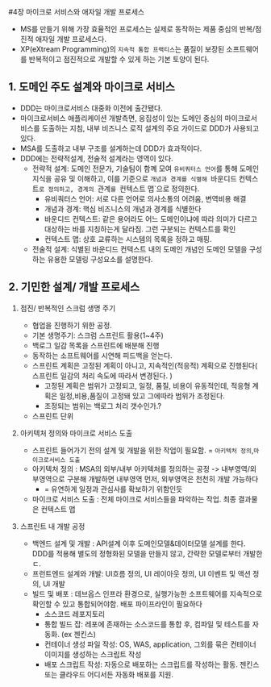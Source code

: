 #4장 마이크로 서비스와 애자일 개발 프로세스

- MS를 만들기 위해 가장 효율적인 프로세스는 실제로 동작하는 제품 중심의 반복/점진적 애자일 개발 프로세스다.
- XP(eXtream Programming)의 `지속적 통합 프랙티스`는 품질이 보장된 소프트웨어를 반복적이고 점진적으로 개발할 수 있게 하는 기본 토양이 된다.


## 1. 도메인 주도 설계와 마이크로 서비스
- DDD는 마이크로서비스 대중화 이전에 출간됐다.
- 마이크로서비스 애플리케이션 개발측면, 응집성이 있는 도메인 중심의 마이크로서비스를 도출하는 지침, 내부 비즈니스 로직 설계의 주요 가이드로 DDD가 사용되고 있다.
- MSA를 도출하고 내부 구조를 설계하는데 DDD가 효과적이다.
- DDD에는 전략적설계, 전술적 설계라는 영역이 있다.
    - 전략적 설계: 도메인 전문가, 기술팀이 함꼐 모여 `유비쿼터스 언어`를 통해 도메인 지식을 공유 및 이해하고, 이를 기준으로
      `개념과 경계를 식별해 `바운디드 컨텍스트`로 정의하고, 경계의 `관계`를 `컨텍스트 맵`으로 정의한다.
        - 유비쿼터스 언어: 서로 다른 언어로 의사소통의 어려움, 변역비용 해결
        - 개념과 경계: 핵심 비즈니스의 개념과 경계를 식별한다
        - 바운디드 컨텍스트: 같은 용어라도 어느 도메인이냐에 따라 의미가 다르고 대상하는 바를 지칭하는게 달라짐. 그런 구분되는 컨텍스트를 확인
        - 컨텍스트 맵: 상호 교류하는 시스템의 목록을 정하고 매핑.
    - 전술적 설계: 식별된 바운디드 컨텍스트 내의 도메인 개념인 도메인 모델을 구성하는 유용한 모델링 구성요소를 설명한다.
    

## 2. 기민한 설계/ 개발 프로세스

1. 점진/ 반복적인 스크럼 생명 주기
    - 협업을 진행하기 위한 공정.
    - 기본 생명주기: 스크럼 스프린트 활용(1~4주)
    - 백로그 일감 목록을 스프린트에 배분해 진행
    - 동작하는 소프트웨어를 시연해 피드백을 얻는다.
    - 스프린트 계획은 고정된 계획이 아니고, 지속적인(적응적) 계획으로 진행된다( 스프린트 일감의 처리 속도에 따라서 변경된다. )
        - 고정된 계획은 범위가 고정되고, 일정, 품질, 비용이 유동적인데, 적응형 계획은 일정,비용,품질이 고정돼 있고 그에따라 범위가 조정된다.
        - 조정되는 범위는 백로그 처리 갯수인가.?
    - 스프린트 단위 
2. 아키텍처 정의와 마이크로 서비스 도출
    - 스프린트 들어가기 전의 설계 및 개발을 위한 작업이 필요함. = `아키텍처 정의`,`마이크로서비스 도출`
    - 아키텍처 정의 : MSA의 외부/내부 아키텍처를 정의하는 공정 -> 내부영역/외부영역으로 구분해 개발하면 내부영역 먼저, 외부영역은 천천히 개발 가능하다
        - = 유연하게 일정과 관심사를 확보하기 위함인듯
    - 마이크로 서비스 도출 : 전체 마이크로 서비스들을 파악하는 작업. 최종 결과물은 컨텍스트 맵
    
3. 스프린트 내 개발 공정
    - 백엔드 설계 및 개발 : API설계 이후 도메인모델&데이터모델 설계를 한다. DDD를 적용해 별도의 정형화된 모델을 만들지 않고, 간략한 모델로부터 개발한ㄷ.
    - 프런트엔드 설계와 개발: UI흐름 정의, UI 레이아웃 정의, UI 이벤트 및 액션 정의, UI 개발
    - 빌드 및 배포 : 데브옵스 인프라 환경으로, 실행가능한 소프트웨어를 지속적으로 확인할 수 있고 통합되어야함. 배포 파이프라인이 필요하다
        - 소스코드 레포지토리 
        - 통합 빌드 잡: 레포에 존재하는 소스코드를 통합 후, 컴파일 및 테스트를 자동화. (ex 젠킨스)
        - 컨테이너 생성 파일 작성: OS, WAS, application, 그외를 묶은 컨테이너 이미지를 생성하는 스크립트 작성
        - 배포 스크립트 작성: 자동으로 배포하는 스크립트를 작성하는 활동. 젠킨스 또는 클라우드 어디서든 자동화 배포를 지원.

